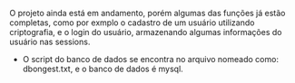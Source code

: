 O projeto ainda está em andamento, porém algumas das funções já estão completas, como por exmplo o cadastro de um usuário utilizando criptografia, e o login do usuário, armazenando algumas informações do usuário nas sessions.

* O script do banco de dados se encontra no arquivo nomeado como: dbongest.txt, e o banco de dados é mysql.
